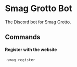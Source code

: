 # Smag Grotto Bot

The Discord bot for Smag Grotto.

## Commands

#### Register with the website
```
.smag register
```